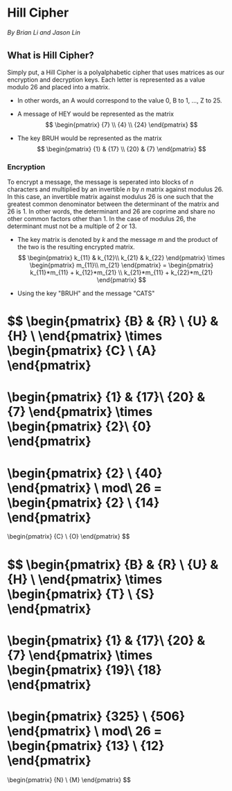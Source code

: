 # Hill Cipher
###### By Brian Li and Jason Lin

## What is Hill Cipher?
Simply put, a Hill Cipher is a polyalphabetic cipher that uses matrices as our encryption and decryption keys. 
Each letter is represented as a value modulo 26 and placed into a matrix.
- In other words, an A would correspond to the value 0, B to 1, ..., Z to 25.
- A message of HEY would be represented as the matrix 
$$
 \begin{pmatrix}
     {7} \\ 
     {4} \\
     {24}
 \end{pmatrix}
$$


 - The key BRUH would be represented as the matrix
 $$
 \begin{pmatrix}
     {1} & {17} \\ 
     {20} & {7}
 \end{pmatrix}
$$


### Encryption
To encrypt a message, the message is seperated into blocks of *n* characters and multiplied by an invertible *n* by *n* matrix against modulus 26. In this case, an invertible matrix against modulus 26 is one such that the greatest common denominator between the determinant of the matrix and 26 is 1. In other words, the determinant and 26 are coprime and share no other common factors other than 1. In the case of modulus 26, the determinant must not be a multiple of 2 or 13.

 - The key matrix is denoted by *k* and the message *m* and the product of the two is the resulting encrypted matrix.
$$
 \begin{pmatrix}
     k_{11} & k_{12}\\ 
     k_{21} & k_{22}
 \end{pmatrix}
 \times
 \begin{pmatrix}
    m_{11}\\
    m_{21}
\end{pmatrix}
=
\begin{pmatrix}
    k_{11}*m_{11} + k_{12}*m_{21} \\
    k_{21}*m_{11} + k_{22}*m_{21}
\end{pmatrix}
 $$

 - Using the key "BRUH" and the message "CATS"

 $$
 \begin{pmatrix}
    {B} & {R} \\
    {U} & {H} \\
 \end{pmatrix}
 \times
 \begin{pmatrix}
    {C} \\
    {A}
 \end{pmatrix}
 =
 \begin{pmatrix}
     {1} & {17}\\ 
     {20} & {7}
 \end{pmatrix}
 \times
 \begin{pmatrix}
    {2}\\
    {0}
\end{pmatrix}
= 
\begin{pmatrix}
    {2} \\
    {40}
\end{pmatrix}
\ mod\ 26 =
\begin{pmatrix}
    {2} \\
    {14}
\end{pmatrix}
= 
\begin{pmatrix}
    {C} \\
    {O}
\end{pmatrix}
 $$


 $$
 \begin{pmatrix}
    {B} & {R} \\
    {U} & {H} \\
 \end{pmatrix}
 \times
 \begin{pmatrix}
    {T} \\
    {S}
 \end{pmatrix}
 =
 \begin{pmatrix}
     {1} & {17}\\ 
     {20} & {7}
 \end{pmatrix}
 \times
 \begin{pmatrix}
    {19}\\
    {18}
\end{pmatrix}
= 
\begin{pmatrix}
    {325} \\
    {506}
\end{pmatrix}
\ mod\ 26 =
\begin{pmatrix}
    {13} \\
    {12}
\end{pmatrix}
= 
\begin{pmatrix}
    {N} \\
    {M}
\end{pmatrix}
 $$


